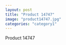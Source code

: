```yaml
---
layout: post
title: "Product 14747"
image: "product14747.jpg"
categories: "category1"
---
```

Product 14747
